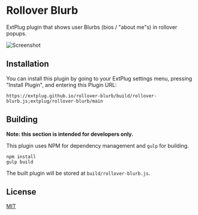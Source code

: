 Rollover Blurb
==============

ExtPlug plugin that shows user Blurbs (bios / "about me"s) in rollover popups.

![Screenshot](http://i.imgur.com/4U1SY0G.png)

## Installation

You can install this plugin by going to your ExtPlug settings menu, pressing "Install Plugin",
and entering this Plugin URL:

```
https://extplug.github.io/rollover-blurb/build/rollover-blurb.js;extplug/rollover-blurb/main
```

## Building

**Note: this section is intended for developers only.**

This plugin uses NPM for dependency management and `gulp` for building.

```
npm install
gulp build
```

The built plugin will be stored at `build/rollover-blurb.js`.

## License

[MIT](./LICENSE)

